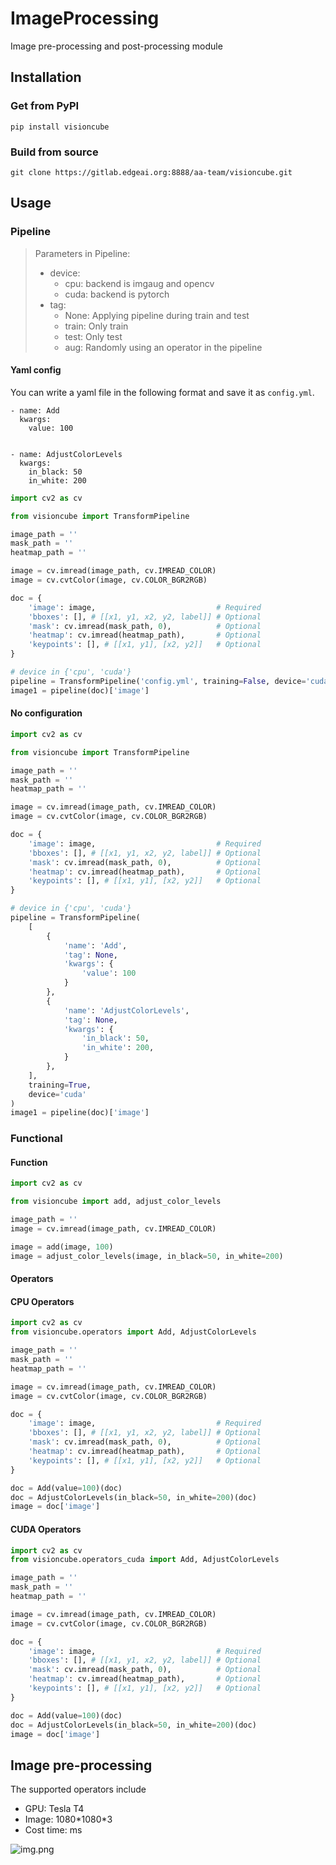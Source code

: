 # ImageProcessing

Image pre-processing and post-processing module

## Installation
###  Get from PyPI
```shell
pip install visioncube
```
### Build from source
```shell
git clone https://gitlab.edgeai.org:8888/aa-team/visioncube.git
```

## Usage
### Pipeline
> Parameters in Pipeline:
> - device:
>   - cpu: backend is imgaug and opencv
>   - cuda: backend is pytorch
> - tag: 
>   - None: Applying pipeline during train and test
>   - train: Only train
>   - test: Only test
>   - aug: Randomly using an operator in the pipeline

#### Yaml config
You can write a yaml file in the following format and save it as `config.yml`.
```shell
- name: Add
  kwargs:
    value: 100
    
    
- name: AdjustColorLevels
  kwargs:
    in_black: 50
    in_white: 200
```

```python
import cv2 as cv

from visioncube import TransformPipeline

image_path = ''
mask_path = ''
heatmap_path = ''

image = cv.imread(image_path, cv.IMREAD_COLOR)
image = cv.cvtColor(image, cv.COLOR_BGR2RGB)

doc = {
    'image': image,                           # Required
    'bboxes': [], # [[x1, y1, x2, y2, label]] # Optional
    'mask': cv.imread(mask_path, 0),          # Optional
    'heatmap': cv.imread(heatmap_path),       # Optional
    'keypoints': [], # [[x1, y1], [x2, y2]]   # Optional
}

# device in {'cpu', 'cuda'}
pipeline = TransformPipeline('config.yml', training=False, device='cuda')
image1 = pipeline(doc)['image']
```
#### No configuration
```python
import cv2 as cv

from visioncube import TransformPipeline

image_path = ''
mask_path = ''
heatmap_path = ''

image = cv.imread(image_path, cv.IMREAD_COLOR)
image = cv.cvtColor(image, cv.COLOR_BGR2RGB)

doc = {
    'image': image,                           # Required
    'bboxes': [], # [[x1, y1, x2, y2, label]] # Optional
    'mask': cv.imread(mask_path, 0),          # Optional
    'heatmap': cv.imread(heatmap_path),       # Optional
    'keypoints': [], # [[x1, y1], [x2, y2]]   # Optional
}

# device in {'cpu', 'cuda'}
pipeline = TransformPipeline(
    [
        {
            'name': 'Add', 
            'tag': None,
            'kwargs': {
                'value': 100
            }
        },
        {
            'name': 'AdjustColorLevels',
            'tag': None,
            'kwargs': {
                'in_black': 50,
                'in_white': 200,
            }
        },
    ], 
    training=True, 
    device='cuda'
)
image1 = pipeline(doc)['image']
```

### Functional
#### Function
```python
import cv2 as cv

from visioncube import add, adjust_color_levels

image_path = ''
image = cv.imread(image_path, cv.IMREAD_COLOR)

image = add(image, 100)
image = adjust_color_levels(image, in_black=50, in_white=200)
```

#### Operators
#### CPU Operators
```python
import cv2 as cv
from visioncube.operators import Add, AdjustColorLevels

image_path = ''
mask_path = ''
heatmap_path = ''

image = cv.imread(image_path, cv.IMREAD_COLOR)
image = cv.cvtColor(image, cv.COLOR_BGR2RGB)

doc = {
    'image': image,                           # Required
    'bboxes': [], # [[x1, y1, x2, y2, label]] # Optional
    'mask': cv.imread(mask_path, 0),          # Optional
    'heatmap': cv.imread(heatmap_path),       # Optional
    'keypoints': [], # [[x1, y1], [x2, y2]]   # Optional
}

doc = Add(value=100)(doc)
doc = AdjustColorLevels(in_black=50, in_white=200)(doc)
image = doc['image']
```

#### CUDA Operators
```python
import cv2 as cv
from visioncube.operators_cuda import Add, AdjustColorLevels

image_path = ''
mask_path = ''
heatmap_path = ''

image = cv.imread(image_path, cv.IMREAD_COLOR)
image = cv.cvtColor(image, cv.COLOR_BGR2RGB)

doc = {
    'image': image,                           # Required
    'bboxes': [], # [[x1, y1, x2, y2, label]] # Optional
    'mask': cv.imread(mask_path, 0),          # Optional
    'heatmap': cv.imread(heatmap_path),       # Optional
    'keypoints': [], # [[x1, y1], [x2, y2]]   # Optional
}

doc = Add(value=100)(doc)
doc = AdjustColorLevels(in_black=50, in_white=200)(doc)
image = doc['image']
```


## Image pre-processing
The supported operators include
 - GPU: Tesla T4
 - Image: 1080\*1080\*3
 - Cost time: ms

![img.png](source/img.png)